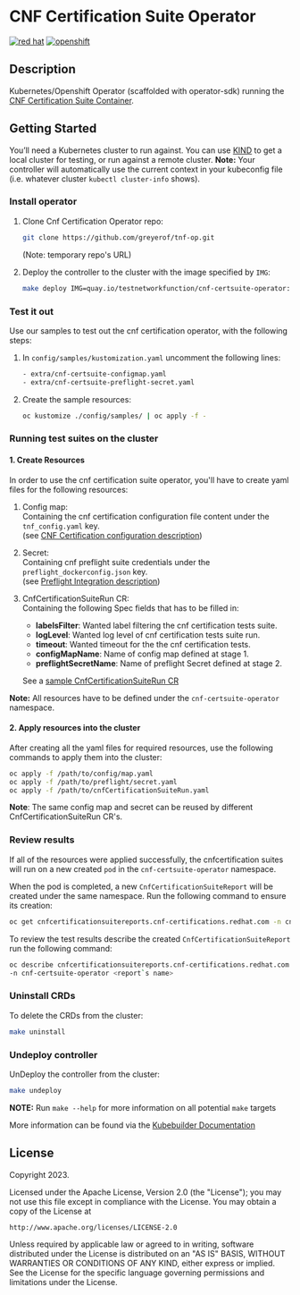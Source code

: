 # CNF Certification Suite Operator

[![red hat](https://img.shields.io/badge/red%20hat---?color=gray&logo=redhat&logoColor=red&style=flat)](https://www.redhat.com)
[![openshift](https://img.shields.io/badge/openshift---?color=gray&logo=redhatopenshift&logoColor=red&style=flat)](https://www.redhat.com/en/technologies/cloud-computing/openshift)

## Description

Kubernetes/Openshift Operator (scaffolded with operator-sdk) running the
[CNF Certification Suite Container](https://github.com/test-network-function/cnf-certification-test).

## Getting Started

You’ll need a Kubernetes cluster to run against.
You can use [KIND](https://sigs.k8s.io/kind) to get a local cluster for testing,
or run against a remote cluster.
**Note:** Your controller will automatically use the current context in your
kubeconfig file (i.e. whatever cluster `kubectl cluster-info` shows).

### Install operator

1. Clone Cnf Certification Operator repo:
    ```sh
    git clone https://github.com/greyerof/tnf-op.git
    ```
    (Note: temporary repo's URL)

2. Deploy the controller to the cluster with the image specified by `IMG`:

    ```sh
    make deploy IMG=quay.io/testnetworkfunction/cnf-certsuite-operator:<tag>
    ```

### Test it out

Use our samples to test out the cnf certification operator, with the following steps:

1. In `config/samples/kustomization.yaml` uncomment the following lines:
    ```sh
    - extra/cnf-certsuite-configmap.yaml
    - extra/cnf-certsuite-preflight-secret.yaml
    ```
2. Create the sample resources:
    ```sh
    oc kustomize ./config/samples/ | oc apply -f -
    ```

### Running test suites on the cluster

#### 1. Create Resources

In order to use the cnf certification suite operator,
you'll have to create yaml files for the following resources:

1. Config map:\
Containing the cnf certification configuration file
content under the `tnf_config.yaml` key.\
(see [CNF Certification configuration description](https://test-network-function.github.io/cnf-certification-test/configuration/))

2. Secret:\
Containing cnf preflight suite credentials
under the `preflight_dockerconfig.json` key.\
(see [Preflight Integration description](https://test-network-function.github.io/cnf-certification-test/runtime-env/#disable-intrusive-tests))

3. CnfCertificationSuiteRun CR:\
Containing the following Spec fields that has to be filled in:
    - **labelsFilter**: Wanted label filtering the cnf certification tests suite.
    - **logLevel**: Wanted log level of cnf certification tests suite run.
    - **timeout**: Wanted timeout for the the cnf certification tests.
    - **configMapName**: Name of config map defined at stage 1.
    - **preflightSecretName**: Name of preflight Secret defined at stage 2.

    See a [sample CnfCertificationSuiteRun CR](https://github.com/greyerof/tnf-op/blob/main/config/samples/cnf-certifications_v1alpha1_cnfcertificationsuiterun.yaml)

**Note:** All resources have to be defined under the `cnf-certsuite-operator` namespace.

#### 2. Apply resources into the cluster

After creating all the yaml files for required resources,
use the following commands to apply them into the cluster:

```sh
oc apply -f /path/to/config/map.yaml
oc apply -f /path/to/preflight/secret.yaml
oc apply -f /path/to/cnfCertificationSuiteRun.yaml
```

**Note**: The same config map and secret can be reused
by different CnfCertificationSuiteRun CR's.

### Review results

If all of the resources were applied successfully, the cnfcertification suites
will run on a new created `pod` in the `cnf-certsuite-operator` namespace.

When the pod is completed, a new `CnfCertificationSuiteReport` will be created
under the same namespace. Run the following command to ensure its creation:

```sh
oc get cnfcertificationsuitereports.cnf-certifications.redhat.com -n cnf-certsuite-operator
```

To review the test results describe the created
`CnfCertificationSuiteReport` run the following command:

```sh
oc describe cnfcertificationsuitereports.cnf-certifications.redhat.com \
-n cnf-certsuite-operator <report`s name>
```

### Uninstall CRDs

To delete the CRDs from the cluster:

```sh
make uninstall
```

### Undeploy controller

UnDeploy the controller from the cluster:

```sh
make undeploy
```

**NOTE:** Run `make --help` for more information on all potential `make` targets

More information can be found via the [Kubebuilder Documentation](https://book.kubebuilder.io/introduction.html)

## License

Copyright 2023.

Licensed under the Apache License, Version 2.0 (the "License");
you may not use this file except in compliance with the License.
You may obtain a copy of the License at

```plaintext
http://www.apache.org/licenses/LICENSE-2.0
```

Unless required by applicable law or agreed to in writing, software
distributed under the License is distributed on an "AS IS" BASIS,
WITHOUT WARRANTIES OR CONDITIONS OF ANY KIND, either express or implied.
See the License for the specific language governing permissions and
limitations under the License.
